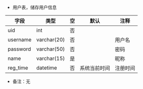 ﻿- 用户表，储存用户信息

|字段|类型|空|默认|注释|
|----|----|:-----:|-----|-----|
|uid |int |否 |  |  |
|username |varchar(20) |否 |  |用户名 |
|password |varchar(50) |否 |  |密码 |
|name  |varchar(15) |是 |  | 昵称 |
|reg_time |datetime |否 |系统当前时间 |注册时间 |

- 备注：无